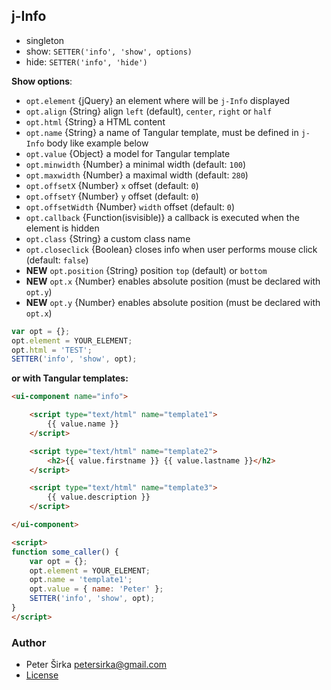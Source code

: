 ## j-Info

- singleton
- show: `SETTER('info', 'show', options)`
- hide: `SETTER('info', 'hide')`

__Show options__:

- `opt.element` {jQuery} an element where will be `j-Info` displayed
- `opt.align` {String} align `left` (default), `center`, `right` or `half`
- `opt.html` {String} a HTML content
- `opt.name` {String} a name of Tangular template, must be defined in `j-Info` body like example below
- `opt.value` {Object} a model for Tangular template
- `opt.minwidth` {Number} a minimal width (default: `100`)
- `opt.maxwidth` {Number} a maximal width (default: `280`)
- `opt.offsetX` {Number} `x` offset (default: `0`)
- `opt.offsetY` {Number} `y` offset (default: `0`)
- `opt.offsetWidth` {Number} `width` offset (default: `0`)
- `opt.callback` {Function(isvisible)} a callback is executed when the element is hidden
- `opt.class` {String} a custom class name
- `opt.closeclick` {Boolean} closes info when user performs mouse click (default: `false`)
- __NEW__ `opt.position` {String} position `top` (default) or `bottom`
- __NEW__ `opt.x` {Number} enables absolute position (must be declared with `opt.y`)
- __NEW__ `opt.y` {Number} enables absolute position (must be declared with `opt.x`)

```javascript
var opt = {};
opt.element = YOUR_ELEMENT;
opt.html = 'TEST';
SETTER('info', 'show', opt);
```

__or with Tangular templates:__

```html
<ui-component name="info">

	<script type="text/html" name="template1">
		{{ value.name }}
	</script>

	<script type="text/html" name="template2">
		<h2>{{ value.firstname }} {{ value.lastname }}</h2>
	</script>

	<script type="text/html" name="template3">
		{{ value.description }}
	</script>

</ui-component>

<script>
function some_caller() {
	var opt = {};
	opt.element = YOUR_ELEMENT;
	opt.name = 'template1';
	opt.value = { name: 'Peter' };
	SETTER('info', 'show', opt);
}
</script>
```

### Author

- Peter Širka <petersirka@gmail.com>
- [License](https://www.totaljs.com/license/)